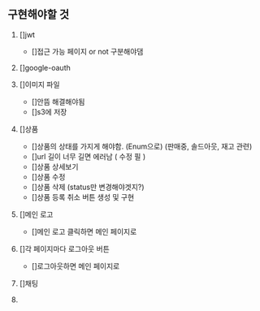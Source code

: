 ## 구현해야할 것

1. []jwt 
   - []접근 가능 페이지 or not 구분해야댐

2. []google-oauth

3. []이미지 파일 
   - []안뜸 해결해야됨
   - []s3에 저장 

4. []상품 
   - []상품의 상태를 가지게 해야함. (Enum으로) (판매중, 솔드아웃, 재고 관련)
   - []url 길이 너무 길면 에러남 ( 수정 필 )
   - []상품 상세보기
   - []상품 수정
   - []상품 삭제 (status만 변경해야겟지?)
   - []상품 등록 취소 버튼 생성 및 구현

5. []메인 로고
   - []메인 로고 클릭하면 메인 페이지로

6. []각 페이지마다 로그아웃 버튼
   - []로그아웃하면 메인 페이지로

7. []채팅

8. 